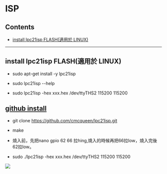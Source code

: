 # ISP

## Contents
- [install lpc21isp FLASH(適用於 LINUX)](#install-lpc21isp-FLASH)
---

## install lpc21isp FLASH(適用於 LINUX)

* sudo apt-get install -y lpc21isp  

* sudo lpc21isp --help

* sudo lpc21isp -hex xxx.hex /dev/ttyTHS2 115200 115200

## [github install](https://github.com/cmcqueen/lpc21isp.git)

* git clone https://github.com/cmcqueen/lpc21isp.git

* make 

* 燒入前，先把nano gpio 62 66 拉hing,燒入的時候再把66拉low，燒入完後62拉low。

* sudo ./lpc21isp -hex xxx.hex /dev/ttyTHS2 115200 115200

![](https://i.imgur.com/0QCGeN1.png)
